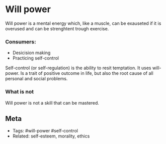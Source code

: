 # Will power

Will power is a mental energy which, like a muscle, can be exauseted if it is overused and can be strenghtent trough exercise.

### Consumers:

- Desicision making
- Practicing self-control

Self-control (or self-regulation) is the ability to resit temptation. It uses will-power. Is a trait of positive outcome in life, but also the root cause of all personal and social problems.

### What is not

Will power is not a skill that can be mastered.

## Meta

- Tags: #will-power #self-control
- Related: self-esteem, morality, ethics
